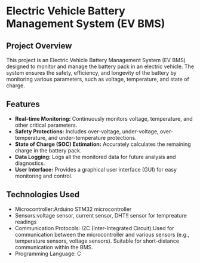 # Electric Vehicle Battery Management System (EV BMS)

## Project Overview

This project is an Electric Vehicle Battery Management System (EV BMS) designed to monitor and manage the battery pack in an electric vehicle. The system ensures the safety, efficiency, and longevity of the battery by monitoring various parameters, such as voltage, temperature, and state of charge.

## Features

- **Real-time Monitoring:** Continuously monitors voltage, temperature, and other critical parameters.
- **Safety Protections:** Includes over-voltage, under-voltage, over-temperature, and under-temperature protections.
- **State of Charge (SOC) Estimation:** Accurately calculates the remaining charge in the battery pack.
- **Data Logging:** Logs all the monitored data for future analysis and diagnostics.
- **User Interface:** Provides a graphical user interface (GUI) for easy monitoring and control.

## Technologies Used

- Microcontroller:Arduino STM32 microcontroller
- Sensors:voltage sensor, current sensor, DHT!! sensor for tempreature readings
- Communication Protocols:
     I2C (Inter-Integrated Circuit):Used for communication between the microcontroller and various sensors (e.g., temperature sensors, voltage sensors).
                                    Suitable for short-distance communication within the BMS.
- Programming Language: C

